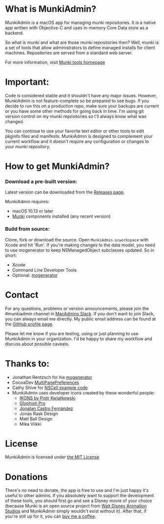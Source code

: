 # What is MunkiAdmin?

MunkiAdmin is a macOS app for managing munki repositories. It is a native app written with Objective-C and uses in-memory Core Data store as a backend.

So what is munki and what are those munki repositories then? Well, munki is a set of tools that allow administrators to define managed installs for client machines. Repositories are served from a standard web server.

For more information, visit [Munki tools homepage](https://github.com/munki/munki)


# Important:

Code _is_ considered stable and it shouldn't have any major issues. However, MunkiAdmin is not feature-complete so be prepared to see bugs. If you decide to run this on a production repo, make sure your backups are current or you have some other methods for going back in time. I'm using git version control on my munki repositories so I'll always know what was changed.

You can continue to use your favorite text editor or other tools to edit pkginfo files and manifests. MunkiAdmin is designed to complement your current workflow and it doesn't require any configuration or changes to your munki repository.


# How to get MunkiAdmin?

### Download a pre-built version:

Latest version can be downloaded from the [Releases page](https://github.com/hjuutilainen/munkiadmin/releases/).

MunkiAdmin requires:

* macOS 10.13 or later
* [Munki](https://github.com/munki/munki) components installed (any recent version)

### Build from source:

Clone, fork or download the source. Open ```MunkiAdmin.xcworkspace``` with Xcode and hit 'Run'. If you're making changes to the data model, you need to use mogenerator to keep NSManagedObject subclasses updated. So in short:

* Xcode
* Command Line Developer Tools
* Optional: [mogenerator](http://github.com/rentzsch/mogenerator)


# Contact

For any questions, problems or version announcements, please join the #munkiadmin channel in [MacAdmins Slack](https://macadmins.slack.com). If you don't want to join Slack, you can always email me directly. My public email address can be found at the [GitHub profile page](https://github.com/hjuutilainen).

Please let me know if you are testing, using or just planning to use MunkiAdmin in your organization. I'd be happy to share my workflow and discuss about possible caveats.


# Thanks to:

* Jonathan Rentzsch for his [mogenerator](http://github.com/rentzsch/mogenerator)
* CocoaDev [MultiPanePreferences](http://www.cocoadev.com/index.pl?MultiPanePreferences)
* Cathy Shive for [NSCell example code](http://katidev.com/blog/2008/02/22/styling-an-nstableview-dttah/)
* MunkiAdmin uses developer icons created by these wonderful people:
    * [IKONS by Piotr Kwiatkowski](http://www.ikons.piotrkwiatkowski.co.uk)
    * [Glyphish Pro](http://www.glyphish.com)
    * [Jonatan Castro Fernández](http://www.midtonedesign.com)
    * Jonas Rask Design
    * Matt Ball Design
    * Mika Viikki


# License

MunkiAdmin is licensed under [the MIT License](https://github.com/hjuutilainen/munkiadmin/blob/master/LICENSE)


# Donations

There's no need to donate, the app is free to use and I'm just happy it's useful to other admins. If you absolutely want to support the development of these tools, you should first go and see a Disney movie of your choice (because Munki is an open source project from [Walt Disney Animation Studios](https://www.disneyanimation.com/open-source/) and MunkiAdmin simply wouldn't exist without it). After that, if you're still up for it, you can [buy me a coffee](https://www.buymeacoffee.com/hjuutilainen).
